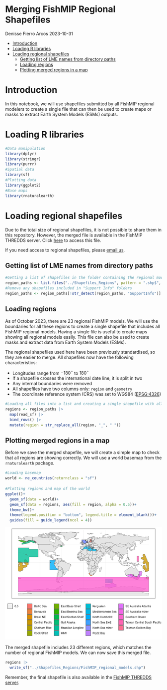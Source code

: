 Merging FishMIP Regional Shapefiles
================
Denisse Fierro Arcos
2023-10-31

- <a href="#introduction" id="toc-introduction">Introduction</a>
- <a href="#loading-r-libraries" id="toc-loading-r-libraries">Loading R
  libraries</a>
- <a href="#loading-regional-shapefiles"
  id="toc-loading-regional-shapefiles">Loading regional shapefiles</a>
  - <a href="#getting-list-of-lme-names-from-directory-paths"
    id="toc-getting-list-of-lme-names-from-directory-paths">Getting list of
    LME names from directory paths</a>
  - <a href="#loading-regions" id="toc-loading-regions">Loading regions</a>
  - <a href="#plotting-merged-regions-in-a-map"
    id="toc-plotting-merged-regions-in-a-map">Plotting merged regions in a
    map</a>

# Introduction

In this notebook, we will use shapefiles submitted by all FishMIP
regional modelers to create a single file that can then be used to
create maps or masks to extract Earth System Models (ESMs) outputs.

# Loading R libraries

``` r
#Data manipulation
library(dplyr)
library(stringr)
library(purrr)
#Spatial data
library(sf)
#Plotting data
library(ggplot2)
#Base maps
library(rnaturalearth)
```

# Loading regional shapefiles

Due to the total size of regional shapefiles, it is not possible to
share them in this repository. However, the merged file is available in
the FishMIP THREDDS server. Click
[here](http://portal.sf.utas.edu.au/thredds/catalog/gem/fishmip/FishMIP_regions/catalog.html)
to access this file.

If you need access to regional shapefiles, please [email
us](mailto:fishmip.coordinators@gmail.com).

## Getting list of LME names from directory paths

``` r
#Getting a list of shapefiles in the folder containing the regional model boundaries
region_paths <- list.files("../Shapefiles_Regions", pattern = ".shp$", recursive = T, full.names = T)
#Remove any shapefiles included in "Support Info" folders
region_paths <- region_paths[!str_detect(region_paths, "SupportInfo")]
```

## Loading regions

As of October 2023, there are 23 regional FishMIP models. We will use
the boundaries for all these regions to create a single shapefile that
includes all FishMIP regional models. Having a single file is useful to
create maps showing all regional models easily. This file can also be
used to create masks and extract data from Earth System Models (ESMs).

The regional shapefiles used here have been previously standardised, so
they are easier to merge. All shapefiles now have the following
characteristics:  
- Longitudes range from $-180^{\circ}$ to $180^{\circ}$  
- If a shapefile crosses the international date line, it is split in
two  
- Any internal boundaries were removed  
- All shapefiles have two columns only: `region` and `geometry`  
- The coordinate reference system (CRS) was set to WGS84
([EPSG:4326](https://epsg.io/4326))

``` r
#Loading all files into a list and creating a single shapefile with all regions
regions <- region_paths |> 
  map(read_sf) |> 
  bind_rows() |> 
  mutate(region = str_replace_all(region, "_", " "))
```

## Plotting merged regions in a map

Before we save the merged shapefile, we will create a simple map to
check that all regions are showing correctly. We will use a world
basemap from the `rnaturalearth` package.

``` r
#Loading basemap
world <- ne_countries(returnclass = "sf")

#Plotting regions and map of the world
ggplot()+
  geom_sf(data = world)+
  geom_sf(data = regions, aes(fill = region, alpha = 0.5))+
  theme_bw()+
  theme(legend.position = "bottom", legend.title = element_blank())+
  guides(fill = guide_legend(ncol = 4))
```

![](01_Merging_Regional_Shapefiles_files/figure-gfm/map-1.png)<!-- -->

The merged shapefile includes 23 different regions, which matches the
number of regional FishMIP models. We can now save this merged file.

``` r
regions |> 
  write_sf("../Shapefiles_Regions/FishMIP_regional_models.shp")
```

Remember, the final shapefile is also available in the [FishMIP THREDDS
server](http://portal.sf.utas.edu.au/thredds/catalog/gem/fishmip/FishMIP_regions/catalog.html).
